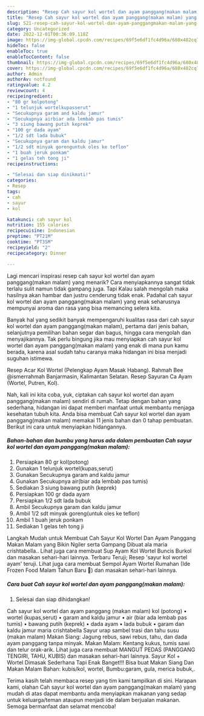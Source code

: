 ```yaml
---
description: "Resep Cah sayur kol wortel dan ayam panggang(makan malam) yang Lezat"
title: "Resep Cah sayur kol wortel dan ayam panggang(makan malam) yang Lezat"
slug: 521-resep-cah-sayur-kol-wortel-dan-ayam-panggangmakan-malam-yang-lezat
category: Uncategorized
date: 2022-12-01T00:36:09.118Z
image: https://img-global.cpcdn.com/recipes/69f5e6df1fc4d96a/680x482cq70/cah-sayur-kol-wortel-dan-ayam-panggangmakan-malam-foto-resep-utama.jpg
hideToc: false
enableToc: true
enableTocContent: false
thumbnail: https://img-global.cpcdn.com/recipes/69f5e6df1fc4d96a/680x482cq70/cah-sayur-kol-wortel-dan-ayam-panggangmakan-malam-foto-resep-utama.jpg
cover: https://img-global.cpcdn.com/recipes/69f5e6df1fc4d96a/680x482cq70/cah-sayur-kol-wortel-dan-ayam-panggangmakan-malam-foto-resep-utama.jpg
author: Admin
authorAv: notfound
ratingvalue: 4.2
reviewcount: 4
recipeingredient:
- "80 gr kolpotong"
- "1 telunjuk wortelkupasserut"
- "Secukupnya garam and kaldu jamur"
- "Secukupnya airbiar ada lembab pas tumis"
- "3 siung bawang putih keprek"
- "100 gr dada ayam"
- "1/2 sdt lada bubuk"
- "Secukupnya garam dan kaldu jamur"
- "1/2 sdt minyak gorenguntuk oles ke teflon"
- "1 buah jeruk ponkam"
- "1 gelas teh tong ji"
recipeinstructions:

- "Selesai dan siap dinikmati!"
categories:
- Resep
tags:
- cah
- sayur
- kol

katakunci: cah sayur kol 
nutrition: 155 calories
recipecuisine: Indonesian
preptime: "PT21M"
cooktime: "PT35M"
recipeyield: "2"
recipecategory: Dinner

---
```



Lagi mencari inspirasi resep cah sayur kol wortel dan ayam panggang(makan malam) yang menarik? Cara menyiapkannya sangat tidak terlalu sulit namun tidak gampang juga. Tapi Kalau salah mengolah maka hasilnya akan hambar dan justru cenderung tidak enak. Padahal cah sayur kol wortel dan ayam panggang(makan malam) yang enak seharusnya mempunyai aroma dan rasa yang bisa memancing selera kita.


Banyak hal yang sedikit banyak mempengaruhi kualitas rasa dari cah sayur kol wortel dan ayam panggang(makan malam), pertama dari jenis bahan, selanjutnya pemilihan bahan segar dan bagus, hingga cara mengolah dan menyajikannya. Tak perlu bingung jika mau menyiapkan cah sayur kol wortel dan ayam panggang(makan malam) yang enak di mana pun kamu berada, karena asal sudah tahu caranya maka hidangan ini bisa menjadi suguhan istimewa.

Resep Acar Kol Wortel (Pelengkap Ayam Masak Habang). Rahmah Bee @ismerrahmah Banjarmasin, Kalimantan Selatan. Resep Sayuran Ca Ayam (Wortel, Putren, Kol).


Nah, kali ini kita coba, yuk, ciptakan cah sayur kol wortel dan ayam panggang(makan malam) sendiri di rumah. Tetap dengan bahan yang sederhana, hidangan ini dapat memberi manfaat untuk membantu menjaga kesehatan tubuh kita. Anda bisa membuat Cah sayur kol wortel dan ayam panggang(makan malam) memakai 11 jenis bahan dan 0 tahap pembuatan. Berikut ini cara untuk menyiapkan hidangannya.

<!--inarticleads1-->

##### Bahan-bahan dan bumbu yang harus ada dalam pembuatan Cah sayur kol wortel dan ayam panggang(makan malam):

1. Persiapkan 80 gr kol(potong)
1. Gunakan 1 telunjuk wortel(kupas,serut)
1. Gunakan Secukupnya garam and kaldu jamur
1. Gunakan Secukupnya air(biar ada lembab pas tumis)
1. Sediakan 3 siung bawang putih (keprek)
1. Persiapkan 100 gr dada ayam
1. Persiapkan 1/2 sdt lada bubuk
1. Ambil Secukupnya garam dan kaldu jamur
1. Ambil 1/2 sdt minyak goreng(untuk oles ke teflon)
1. Ambil 1 buah jeruk ponkam
1. Sediakan 1 gelas teh tong ji


Langkah Mudah untuk Membuat Cah Sayur Kol Wortel Dan Ayam Panggang Makan Malam yang Bikin Ngiler serta Gampang Dibuat ala maria crishtabella.. Lihat juga cara membuat Sup Ayam Kol Wortel Buncis Burkol dan masakan sehari-hari lainnya. Terbaru Teruji; Resep &#39;sayur kol wortel ayam&#39; teruji. Lihat juga cara membuat Sempol Ayam Wortel Rumahan (Ide Frozen Food Malam Tahun Baru 🎉) dan masakan sehari-hari lainnya. 

<!--inarticleads2-->

##### Cara buat Cah sayur kol wortel dan ayam panggang(makan malam):


1. Selesai dan siap dihidangkan!

Cah sayur kol wortel dan ayam panggang (makan malam) kol (potong) • wortel (kupas,serut) • garam and kaldu jamur • air (biar ada lembab pas tumis) • bawang putih (keprek) • dada ayam • lada bubuk • garam dan kaldu jamur maria crishtabella Sayur urap sambel trasi dan tahu susu (makan malam) Makan Siang: Jagung rebus, sawi rebus, tahu, dan dada ayam panggang tanpa minyak. Makan Malam: Kentang kukus, tumis sawi dan telur orak-arik. Lihat juga cara membuat MANGUT PEDAS (PANGGANG TENGIRI, TAHU, KUBIS) dan masakan sehari-hari lainnya. Sayur Kol + Wortel Dimasak Sederhana Tapi Enak Banget!!! Bisa buat Makan Siang Dan Makan Malam ️Bahan: kubis/kol, wortel, ️Bumbu:garam, gula, merica bubuk,. 

Terima kasih telah membaca resep yang tim kami tampilkan di sini. Harapan kami, olahan Cah sayur kol wortel dan ayam panggang(makan malam) yang mudah di atas dapat membantu anda menyiapkan makanan yang sedap untuk keluarga/teman ataupun menjadi ide dalam berjualan makanan. Semoga bermanfaat dan selamat mencoba!
